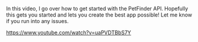 In this video, I go over how to get started with the PetFinder API. Hopefully this gets you started and lets you create the best app possible! Let me know if you run into any issues.

https://www.youtube.com/watch?v=uaPVDTBbS7Y

